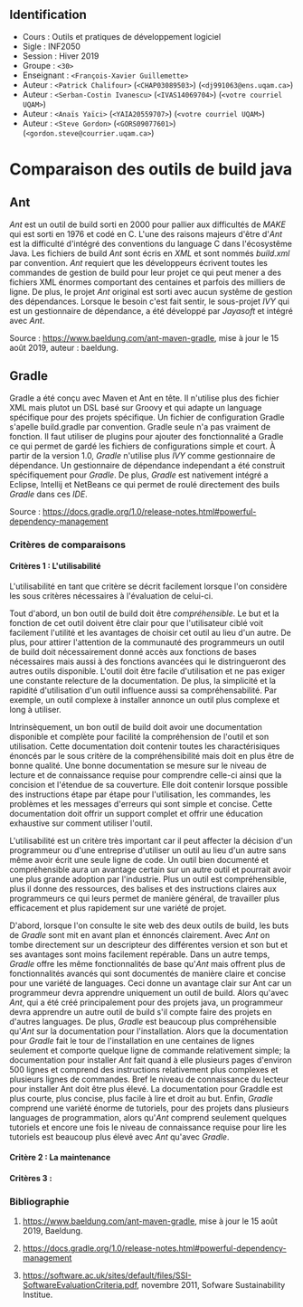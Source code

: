 ## Identification

- Cours      : Outils et pratiques de développement logiciel
- Sigle      : INF2050
- Session    : Hiver 2019
- Groupe     : `<30>`
- Enseignant : `<François-Xavier Guillemette>`
- Auteur     : `<Patrick Chalifour>` (`<CHAP03089503>`) (`<dj991063@ens.uqam.ca>`)
- Auteur     : `<Serban-Costin Ivanescu>` (`<IVAS14069704>`) (`<votre courriel UQAM>`)
- Auteur     : `<Anaïs Yaïci>` (`<YAIA20559707>`) (`<votre courriel UQAM>`)
- Auteur     : `<Steve Gordon>` (`<GORS09077601>`) (`<gordon.steve@courrier.uqam.ca>`)


# Comparaison des outils de build java

## Ant
*Ant* est un outil de build sorti en 2000 pour pallier aux difficultés de *MAKE* qui est sorti en 1976 et codé en C.  L'une des raisons majeurs d'être d'*Ant* est la difficulté
d'intégré des conventions du language C dans l'écosystême Java. Les fichiers de build *Ant* sont écris en *XML* et sont nommés _build.xml_ par convention. *Ant* requiert que les développeurs 
écrivent toutes les commandes de gestion de build pour leur projet ce qui peut mener a des fichiers XML énormes comportant des centaines et parfois des milliers de ligne. De plus, le projet *Ant* 
original est sorti avec aucun systême de gestion des dépendances. Lorsque le besoin c'est fait sentir, le sous-projet *IVY* qui est un gestionnaire de dépendance, a été développé par *Jayasoft* et intégré avec *Ant*. 

Source : https://www.baeldung.com/ant-maven-gradle, mise à jour le 15 août 2019, auteur : baeldung.

## Gradle
Gradle a été conçu avec Maven et Ant en tête. Il n'utilise plus des fichier XML mais plutot un DSL basé sur Groovy et qui adapte un language spécifique pour des projets spécifique. Un fichier de configuration Gradle s'apelle build.gradle par convention.
Gradle seule n'a pas vraiment de fonction. Il faut utiliser de plugins pour ajouter des fonctionnalité a Gradle ce qui permet de gardé les fichiers de configurations simple et court.
À partir de la version 1.0, *Gradle* n'utilise plus *IVY* comme gestionnaire de dépendance. Un gestionnaire de dépendance independant a été construit spécifiquement pour *Gradle*. 
De plus, *Gradle* est nativement intégré a Eclipse, Intellij et NetBeans ce qui permet de roulé directement des buils *Gradle* dans ces *IDE*.


Source : https://docs.gradle.org/1.0/release-notes.html#powerful-dependency-management



### Critères de comparaisons

#### Critères 1 :  L'utilisabilité

L'utilisabilité en tant que critère se décrit facilement lorsque l'on considère les sous critères nécessaires à l'évaluation de celui-ci. 

Tout d'abord, un bon outil de build doit être *compréhensible*. Le but et la fonction de cet outil doivent être clair pour que l'utilisateur ciblé voit facilement l'utilité et les avantages de choisir cet outil au lieu d'un autre. De plus, pour attirer l'attention de la communauté des programmeurs un outil de build doit nécessairement donné accès aux fonctions de bases nécessaires mais aussi à des fonctions avancées qui le distringueront des autres outils disponible. L'outil doit être facile d'utilisation et ne pas exiger une constante relecture de la documentation. De plus, la simplicité et la rapidité d'utilisation d'un outil influence aussi sa compréhensabilité. Par exemple, un outil complexe à installer annonce un outil plus complexe et long à utiliser. 

Intrinsèquement, un bon outil de build doit avoir une documentation disponible et complète pour facilité la compréhension de l'outil et son utilisation. Cette documentation doit contenir toutes les charactérisiques énoncés par le sous critère de la compréhensibilité mais doit en plus être de bonne qualité. Une bonne documentation se mesure sur le niveau de lecture et de connaissance requise pour comprendre celle-ci ainsi que la concision et l'étendue de sa couverture. Elle doit contenir lorsque possible des instructions étape par étape pour l'utilisation, les commandes, les problèmes et les messages d'erreurs qui sont simple et concise. Cette documentation doit offrir un support complet et offrir une éducation exhaustive sur comment utiliser l'outil.

L'utilisabilité est un critère très important car il peut affecter la décision d'un programmeur ou d'une entreprise d'utiliser un outil au lieu d'un autre sans même avoir écrit une seule ligne de code. Un outil bien documenté et compréhensible aura un avantage certain sur un autre outil et pourrait avoir une plus grande adoption par l'industrie. Plus un outil est compréhensible, plus il donne des ressources, des balises et des instructions claires aux programmeurs ce qui leurs permet de manière général, de travailler plus efficacement et plus rapidement sur une variété de projet.

D'abord, lorsque l'on consulte le site web des deux outils de build, les buts de *Gradle* sont mit en avant plan et énnoncés clairement. Avec *Ant* on tombe directement sur un descripteur des différentes version et son but et ses avantages sont moins facilement repérable. 
Dans un autre temps, *Gradle* offre les même fonctionnalités de base qu'*Ant* mais offrent plus de fonctionnalités avancés qui sont documentés de manière claire et concise pour une variété de languages. Ceci donne un avantage clair sur Ant car un programmeur devra apprendre uniquement un outil de build. Alors qu'avec *Ant*, qui a été créé principalement pour des projets java, un programmeur devra apprendre un autre outil de build s'il compte faire des projets en d'autres languages. 
De plus, *Gradle* est beaucoup plus compréhensible qu'*Ant* sur la documentation pour l'installation. Alors que la documentation pour *Gradle* fait le tour de l'installation en une centaines de lignes seulement et comporte quelque ligne de commande relativement simple; la documentation pour installer *Ant* fait quand à elle plusieurs pages d'environ 500 lignes et comprend des instructions relativement plus complexes et plusieurs lignes de commandes. Bref le niveau de connaissance du lecteur pour installer Ant doit être plus élevé. La documentation pour Graddle est plus courte, plus concise, plus facile à lire et droit au but. 
Enfin, *Gradle* comprend une variété énorme de tutoriels, pour des projets dans plusieurs languages de programmation, alors qu'*Ant* comprend seulement quelques tutoriels et encore une fois le niveau de connaissance requise pour lire les tutoriels est beaucoup plus élevé avec *Ant* qu'avec *Gradle*. 


#### Critère 2 : La maintenance
 







#### Critères 3 : 



### Bibliographie 

1. https://www.baeldung.com/ant-maven-gradle, mise à jour le 15 août 2019, Baeldung.

2. https://docs.gradle.org/1.0/release-notes.html#powerful-dependency-management

3. https://software.ac.uk/sites/default/files/SSI-SoftwareEvaluationCriteria.pdf, novembre 2011, Sofware Sustainability Institue.

